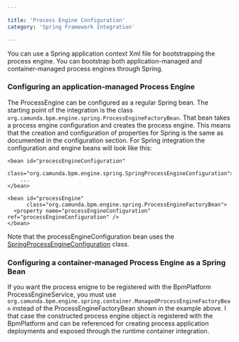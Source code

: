 ```yaml
---

title: 'Process Engine Configuration'
category: 'Spring Framework Integration'

---
```


You can use a Spring application context Xml file for bootstrapping the process engine. You can bootstrap both application-managed and container-managed process engines through Spring.

### Configuring an application-managed Process Engine

The ProcessEngine can be configured as a regular Spring bean. The starting point of the integration is the class `org.camunda.bpm.engine.spring.ProcessEngineFactoryBean`. That bean takes a process engine configuration and creates the process engine. This means that the creation and configuration of properties for Spring is the same as documented in the configuration section. For Spring integration the configuration and engine beans will look like this:

    <bean id="processEngineConfiguration"
          class="org.camunda.bpm.engine.spring.SpringProcessEngineConfiguration">
        ...
    </bean>

    <bean id="processEngine"
          class="org.camunda.bpm.engine.spring.ProcessEngineFactoryBean">
      <property name="processEngineConfiguration" ref="processEngineConfiguration" />
    </bean>


Note that the processEngineConfiguration bean uses the <a href="ref:/api-references/javadoc/?org/camunda/bpm/engine/spring/SpringProcessEngineConfiguration.html">SpringProcessEngineConfiguration</a> class.

### Configuring a container-managed Process Engine as a Spring Bean

If you want the process enigne to be registered with the BpmPlatform ProcessEngineService, you must use `org.camunda.bpm.engine.spring.container.ManagedProcessEngineFactoryBean` instead of the ProcessEngineFactoryBean shown in the example above. I that case the constructed process engine object is registered with the BpmPlatform and can be referenced for creating process application deployments and exposed through the runtime container integration.
